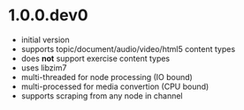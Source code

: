# 1.0.0.dev0

- initial version
- supports topic/document/audio/video/html5 content types
- does **not** support exercise content types
- uses libzim7
- multi-threaded for node processing (IO bound)
- multi-processed for media convertion (CPU bound)
- supports scraping from any node in channel
